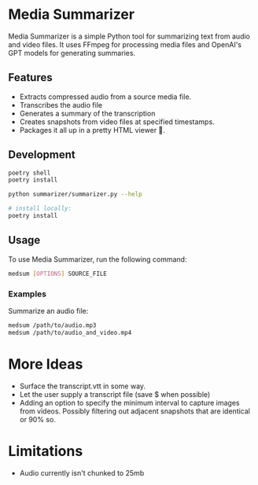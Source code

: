# Media Summarizer

Media Summarizer is a simple Python tool for summarizing text from audio and video files. It uses FFmpeg for processing media files and OpenAI's GPT models for generating summaries.

## Features

- Extracts compressed audio from a source media file.
- Transcribes the audio file
- Generates a summary of the transcription
- Creates snapshots from video files at specified timestamps.
- Packages it all up in a pretty HTML viewer 🌟.

## Development

```bash
poetry shell
poetry install

python summarizer/summarizer.py --help

# install locally:
poetry install
```

## Usage

To use Media Summarizer, run the following command:

```bash
medsum [OPTIONS] SOURCE_FILE
```

### Examples

Summarize an audio file:

```bash
medsum /path/to/audio.mp3
medsum /path/to/audio_and_video.mp4
```

# More Ideas

- Surface the transcript.vtt in some way.
- Let the user supply a transcript file (save $ when possible)
- Adding an option to specify the minimum interval to capture images from
    videos. Possibly filtering out adjacent snapshots that are identical or 90%
    so.

# Limitations

- Audio currently isn't chunked to 25mb
